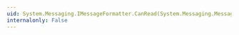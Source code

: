 ```yaml
---
uid: System.Messaging.IMessageFormatter.CanRead(System.Messaging.Message)
internalonly: False
---
```

